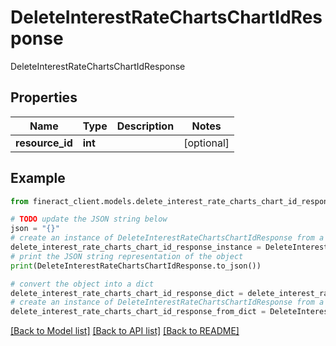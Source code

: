 # DeleteInterestRateChartsChartIdResponse

DeleteInterestRateChartsChartIdResponse

## Properties

Name | Type | Description | Notes
------------ | ------------- | ------------- | -------------
**resource_id** | **int** |  | [optional] 

## Example

```python
from fineract_client.models.delete_interest_rate_charts_chart_id_response import DeleteInterestRateChartsChartIdResponse

# TODO update the JSON string below
json = "{}"
# create an instance of DeleteInterestRateChartsChartIdResponse from a JSON string
delete_interest_rate_charts_chart_id_response_instance = DeleteInterestRateChartsChartIdResponse.from_json(json)
# print the JSON string representation of the object
print(DeleteInterestRateChartsChartIdResponse.to_json())

# convert the object into a dict
delete_interest_rate_charts_chart_id_response_dict = delete_interest_rate_charts_chart_id_response_instance.to_dict()
# create an instance of DeleteInterestRateChartsChartIdResponse from a dict
delete_interest_rate_charts_chart_id_response_from_dict = DeleteInterestRateChartsChartIdResponse.from_dict(delete_interest_rate_charts_chart_id_response_dict)
```
[[Back to Model list]](../README.md#documentation-for-models) [[Back to API list]](../README.md#documentation-for-api-endpoints) [[Back to README]](../README.md)


